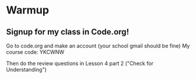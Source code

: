 
# Warmup

## Signup for my class in Code.org!
Go to code.org and make an account (your school gmail should be fine)
My course code: YKCWNW

Then do the review questions in Lesson 4 part 2 ("Check for Understanding")
